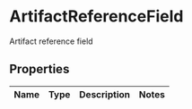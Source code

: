 

# ArtifactReferenceField

Artifact reference field

## Properties

| Name | Type | Description | Notes |
|------------ | ------------- | ------------- | -------------|



